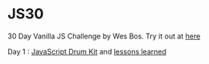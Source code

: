 # JS30
30 Day Vanilla JS Challenge by Wes Bos.
Try it out at [here](https://JavaScript30.com)

Day 1 : [JavaScript Drum Kit](https://github.com/dwilk8/JS30/blob/master/docs/01%20-%20JavaScript%20Drum%20Kit/index-START.html) and [lessons learned](https://github.com/dwilk8/JS30/blob/master/docs/01%20-%20JavaScript%20Drum%20Kit/01_Readme.md)
